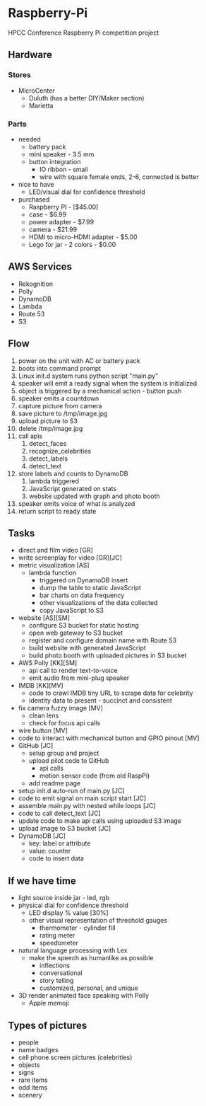 # Raspberry-Pi

HPCC Conference Raspberry Pi competition project

## Hardware

### Stores
- MicroCenter
    - Duluth (has a better DIY/Maker section)
    - Marietta

### Parts
- needed
  - battery pack
  - mini speaker - 3.5 mm
  - button integration
    - IO ribbon - small
    - wire with square female ends, 2-6, connected is better
- nice to have
  - LED/visual dial for confidence threshold
- purchased
  - Raspberry PI - [$45.00] 
  - case - $6.99
  - power adapter - $7.99
  - camera - $21.99
  - HDMI to micro-HDMI adapter - $5.00
  - Lego for jar - 2 colors - $0.00
 
## AWS Services
- Rekognition
- Polly
- DynamoDB
- Lambda
- Route 53
- S3

## Flow
1. power on the unit with AC or battery pack
1. boots into command prompt
1. Linux init.d system runs python script "main.py"
1. speaker will emit a ready signal when the system is initialized  
1. object is triggered by a mechanical action - button push
1. speaker emits a countdown 
1. capture picture from camera
1. save picture to /tmp/image.jpg
1. upload picture to S3
1. delete /tmp/image.jpg
1. call apis
    1. detect_faces
    1. recognize_celebrities
    1. detect_labels
    1. detect_text
1. store labels and counts to DynamoDB
    1. lambda triggered
    1. JavaScript generated on stats
    1. website updated with graph and photo booth
1. speaker emits voice of what is analyzed
1. return script to ready state

## Tasks
- direct and film video [GR]
- write screenplay for video [GR][JC]
- metric visualization [AS]
  - lambda function
    - triggered on DynamoDB insert  
    - dump the table to static JavaScript
    - bar charts on data frequency
    - other visualizations of the data collected
    - copy JavaScript to S3
- website [AS][SM]
  - configure S3 bucket for static hosting
  - open web gateway to S3 bucket
  - register and configure domain name with Route 53
  - build website with generated JavaScript
  - build photo booth with uploaded pictures in S3 bucket
- AWS Polly [KK][SM]
   - api call to render text-to-voice 
   - emit audio from mini-plug speaker
- IMDB [KK][MV]
  - code to crawl IMDB tiny URL to scrape data for celebrity
  - identity data to present - succinct and consistent
- fix camera fuzzy image [MV]
  - clean lens
  - check for focus api calls
- wire button [MV]
- code to interact with mechanical button and GPIO pinout [MV]
- GitHub [JC]
  - setup group and project
  - upload pilot code to GitHub 
    - api calls
    - motion sensor code (from old RaspPi)
  - add readme page
- setup init.d auto-run of main.py [JC]
- code to emit signal on main script start [JC]
- assemble main.py with nested while loops [JC]
- code to call detect_text [JC]
- update code to make api calls using uploaded S3 image
- upload image to S3 bucket [JC]
- DynamoDB [JC]
  - key: label or attribute
  - value: counter
  - code to insert data
            
## If we have time
- light source inside jar - led, rgb
- physical dial for confidence threshold
  - LED display % value [30%]
  - other visual representation of threshold gauges
    - thermometer - cylinder fill
    - rating meter
    - speedometer
- natural language processing with Lex
  - make the speech as humanlike as possible
    - inflections 
    - conversational
    - story telling
    - customized, personal, and unique
- 3D render animated face speaking with Polly
  - Apple memoji
  
## Types of pictures
- people
- name badges
- cell phone screen pictures (celebrities)
- objects
- signs
- rare items
- odd items
- scenery

